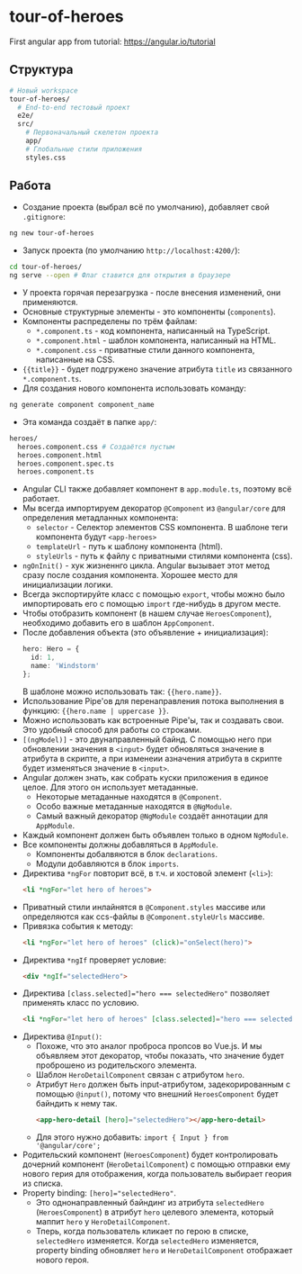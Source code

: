 # tour-of-heroes
First angular app from tutorial: https://angular.io/tutorial

## Структура
```bash
# Новый workspace
tour-of-heroes/
  # End-to-end тестовый проект
  e2e/
  src/
    # Первоначальный скелетон проекта
    app/
    # Глобальные стили приложения
    styles.css
```

## Работа
* Создание проекта (выбрал всё по умолчанию), добавляет свой `.gitignore`:
```bash
ng new tour-of-heroes
```
* Запуск проекта (по умолчанию `http://localhost:4200/`):
```bash
cd tour-of-heroes/
ng serve --open # Флаг ставится для открытия в браузере
```
* У проекта горячая перезагрузка - после внесения изменений, они применяются.
* Основные структурные элементы - это компоненты (`components`).
* Компоненты распределены по трём файлам:
  * `*.component.ts` - код компонента, написанный на TypeScript.
  * `*.component.html` - шаблон компонента, написанный на HTML.
  * `*.component.css` - приватные стили данного компонента, написанные на CSS.
* `{{title}}` - будет подгружено значение атрибута `title` из связанного `*.component.ts`.
* Для создания нового компонента использовать команду:
```bash
ng generate component component_name
```
* Эта команда создаёт в папке `app/`:
```bash
heroes/
  heroes.component.css # Создаётся пустым
  heroes.component.html
  heroes.component.spec.ts
  heroes.component.ts
```
* Angular CLI также добавляет компонент в `app.module.ts`, поэтому всё работает.
* Мы всегда импортируем декоратор `@Component` из `@angular/core` для определения метадланных компонента:
  * `selector` - Селектор элементов CSS компонента. В шаблоне теги компонента будут `<app-heroes>`
  * `templateUrl` - путь к шаблону компонента (html).
  * `styleUrls` - путь к файлу с приватными стилями компонента (css).
* `ngOnInit()` - хук жизненнго цикла. Angular вызывает этот метод сразу после создания компонента. Хорошее место для инициализации логики.
* Всегда экспортируйте класс с помощью `export`, чтобы можно было импортировать его с помощью `import` где-нибудь в другом месте.
* Чтобы отобразить компонент (в нашем случае `HeroesComponent`), необходимо добавить его в шаблон `AppComponent`.
* После добавления объекта (это объявление + инициализация):
  ```typescript
  hero: Hero = {
    id: 1,
    name: 'Windstorm'
  };
  ```
  В шаблоне можно использовать так: `{{hero.name}}`.
* Использование Pipe'ов для перенаправления потока выполнения в функцию: `{{hero.name | uppercase }}`.
* Можно использовать как встроенные Pipe'ы, так и создавать свои. Это удобный способ для работы со строками.
* `[(ngModel)]` - это двунаправленный байнд. С помощью него при обновлении значения в `<input>` будет обновляться значение в атрибута в скрипте, а при изменеии азначения атрибута в скрипте будет изменяться значение в `<input>`.
* Angular должен знать, как собрать куски приложения в единое целое. Для этого он использует метаданные.
  * Некоторые метаданные находятся в `@Component`.
  * Особо важные метаданные находятся в `@NgModule`.
  * Самый важный декоратор `@NgModule` создаёт аннотации для `AppModule`.
* Каждый компонент должен быть объявлен только в одном `NgModule`.
* Все компоненты должны добавляться в `AppModule`.
  * Компоненты добалвяются в блок `declarations`.
  * Модули добавляются в блок `imports`.
* Директива `*ngFor` повторит всё, в т.ч. и хостовой элемент (`<li>`):
  ```html
  <li *ngFor="let hero of heroes">
  ```
* Приватный стили инлайнятся в `@Component.styles` массиве или определяются как ccs-файлы в `@Component.styleUrls` массиве.
* Привязка события к методу:
  ```html
  <li *ngFor="let hero of heroes" (click)="onSelect(hero)">
  ```
* Директива `*ngIf` проверяет условие:
  ```html
  <div *ngIf="selectedHero">
  ```
* Директива `[class.selected]="hero === selectedHero"` позволяет применять класс по условию.
  ```html
  <li *ngFor="let hero of heroes" [class.selected]="hero === selectedHero"></li>
  ```
* Директива `@Input()`:
  * Похоже, что это аналог проброса пропсов во Vue.js. И мы объявляем этот декоратор, чтобы показать, что значение будет проброшено из родительского элемента.
  * Шаблон `HeroDetailComponent` связан с атрибутом `hero`.
  * Атрибут `Hero` должен быть input-атрибутом, задекорированным с помощью `@input()`, потому что внешний `HeroesComponent` будет байндить к нему так.
    ```html
    <app-hero-detail [hero]="selectedHero"></app-hero-detail>
    ```
  * Для этого нужно добавить: `import { Input } from '@angular/core';`
* Родительский компонент (`HeroesComponent`) будет контролировать дочерний компонент (`HeroDetailComponent`) с помощью отправки ему нового герия для отображения, когда пользователь выбирает геория из списка.
* Property binding: `[hero]="selectedHero"`.
  * Это однонаправленный байндинг из атрибута `selectedHero` (`HeroesComponent`) в атрибут `hero` целевого элемента, который маппит `hero` у `HeroDetailComponent`.
  * Тперь, когда пользователь кликает по герою в списке, `selectedHero` изменяется. Когда `selectedHero` изменяется, property binding обновляет `hero` и `HeroDetailComponent` отображает нового героя.